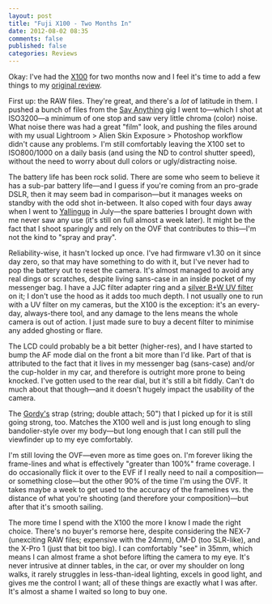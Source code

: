 ```yaml
---
layout: post
title: "Fuji X100 - Two Months In"
date: 2012-08-02 08:35
comments: false
published: false
categories: Reviews
---
```


Okay: I've had the [X100](http://www.amazon.com/gp/product/B0043RS864/ref=as_li_ss_tl?ie=UTF8&tag=eatsleeprepea-20) for two months now and I feel it's time to add a few things to my [original review](http://www.eatsleeprepeat.net/2012/fuji-x100-review/).

First up: the RAW files. They're great, and there's a *lot* of latitude in them. I pushed a bunch of files from the [Say Anything](http://www.eatsleeprepeat.net/2012/say-anything/) gig I went to—which I shot at ISO3200—a minimum of one stop and saw very little chroma (color) noise. What noise there was had a great "film" look, and pushing the files around with my usual Lightroom > Alien Skin Exposure > Photoshop workflow didn't cause any problems. I'm still comfortably leaving the X100 set to ISO800/1000 on a daily basis (and using the ND to control shutter speed), without the need to worry about dull colors or ugly/distracting noise.

The battery life has been rock solid. There are some who seem to believe it has a sub-par battery life—and I guess if you're coming from an pro-grade DSLR, then it may seem bad in comparison—but it manages weeks on standby with the odd shot in-between. It also coped with four days away when I went to [Yallingup](http://www.eatsleeprepeat.net/2012/yallingup/) in July—the spare batteries I brought down with me never saw any use (it's still on full almost a week later). It might be the fact that I shoot sparingly and rely on the OVF that contributes to this—I'm not the kind to "spray and pray". 

Reliability-wise, it hasn't locked up once. I've had firmware v1.30 on it since day zero, so that may have something to do with it, but I've never had to pop the battery out to reset the camera. It's almost managed to avoid any real dings or scratches, despite living sans-case in an inside pocket of my messenger bag. I have a JJC filter adapter ring and a [silver B+W UV filter](http://www.bhphotovideo.com/c/product/622143-REG/B_W_66_042015_66_042015_49mm_Digital_Pro.html) on it; I don't use the hood as it adds too much depth. I not usually one to run with a UV filter on my cameras, but the X100 is the exception: it's an every-day, always-there tool, and any damage to the lens means the whole camera is out of action. I just made sure to buy a decent filter to minimise any added ghosting or flare.

The LCD could probably be a bit better (higher-res), and I have started to bump the AF mode dial on the front a bit more than I'd like. Part of that is attributed to the fact that it lives in my messenger bag (sans-case) and/or the cup-holder in my car, and therefore is outright more prone to being knocked. I've gotten used to the rear dial, but it's still a bit fiddly. Can't do much about that though—and it doesn't hugely impact the usability of the camera.

The [Gordy's](http://www.gordyscamerastraps.com/neck-string-double/index.htm) strap (string; double attach; 50") that I picked up for it is still going strong, too. Matches the X100 well and is just long enough to sling bandolier-style over my body—but long enough that I can still pull the viewfinder up to my eye comfortably.

I'm still loving the OVF—even more as time goes on. I'm forever liking the frame-lines and what is effectively "greater than 100%" frame coverage. I do occasionally flick it over to the EVF if I really need to nail a composition—or something close—but the other 90% of the time I'm using the OVF. It takes maybe a week to get used to the accuracy of the framelines vs. the distance of what you're shooting (and therefore your composition)—but after that it's smooth sailing.

The more time I spend with the X100 the more I know I made the right choice. There's no buyer's remorse here, despite considering the NEX-7 (unexciting RAW files; expensive with the 24mm), OM-D (too SLR-like), and the X-Pro 1 (just that bit too big). I can comfortably "see" in 35mm, which means I can almost frame a shot before lifting the camera to my eye. It's never intrusive at dinner tables, in the car, or over my shoulder on long walks, it rarely struggles in less-than-ideal lighting, excels in good light, and gives me the control I want; all of these things are exactly what I was after. It's almost a shame I waited so long to buy one.